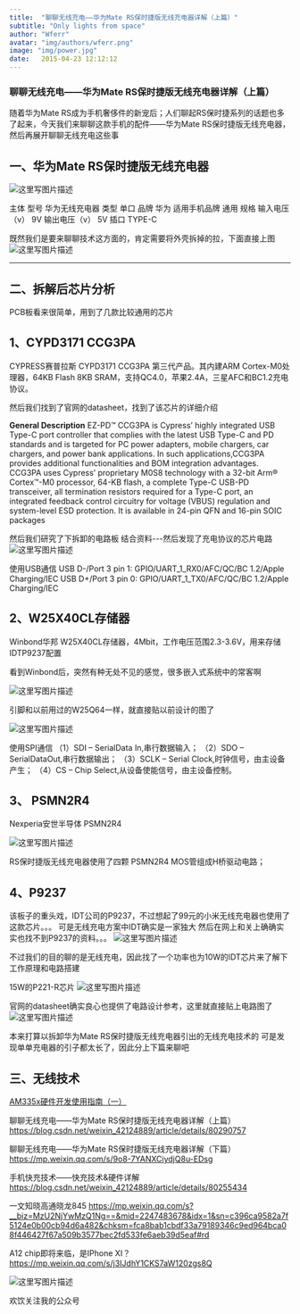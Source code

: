 ```yaml
---
title:  "聊聊无线充电——华为Mate RS保时捷版无线充电器详解（上篇）"
subtitle: "Only lights from space"
author: "Wferr"
avatar: "img/authors/wferr.png"
image: "img/power.jpg"
date:   2015-04-23 12:12:12
---
```


### 聊聊无线充电——华为Mate RS保时捷版无线充电器详解（上篇）
随着华为Mate RS成为手机奢侈件的新宠后；人们聊起RS保时捷系列的话题也多了起来，今天我们来聊聊这款手机的配件——华为Mate RS保时捷版无线充电器，然后再展开聊聊无线充电这些事

一、华为Mate RS保时捷版无线充电器
--
![这里写图片描述](https://img-blog.csdn.net/20180512132338382?watermark/2/text/aHR0cHM6Ly9ibG9nLmNzZG4ubmV0L3dlaXhpbl80MjEyNDg4OQ==/font/5a6L5L2T/fontsize/400/fill/I0JBQkFCMA==/dissolve/70)

主体                                型号                   华为无线充电器
                                       类型                          单口
                                       品牌                          华为
                                适用手机品牌                  通用
规格                         输入电压（v）                 9V
                                输出电压（v）                 5V
                                     插口                       TYPE-C

既然我们是要来聊聊技术这方面的，肯定需要将外壳拆掉的拉，下面直接上图
![这里写图片描述](https://img-blog.csdn.net/20180512132746188?watermark/2/text/aHR0cHM6Ly9ibG9nLmNzZG4ubmV0L3dlaXhpbl80MjEyNDg4OQ==/font/5a6L5L2T/fontsize/400/fill/I0JBQkFCMA==/dissolve/70)


----------


二、拆解后芯片分析
---------

PCB板看来很简单，用到了几款比较通用的芯片


1、CYPD3171 CCG3PA
--

CYPRESS赛普拉斯 CYPD3171 CCG3PA 第三代产品。其内建ARM Cortex-M0处理器，64KB Flash 8KB SRAM，支持QC4.0，苹果2.4A，三星AFC和BC1.2充电协议。

然后我们找到了官网的datasheet，找到了该芯片的详细介绍

**General Description**
EZ-PD™ CCG3PA is Cypress’ highly integrated USB Type-C port controller that complies with the latest USB Type-C and PD standards and is targeted for PC power adapters, mobile chargers, car chargers, and power bank applications. In such applications,CCG3PA provides additional functionalities and BOM integration advantages. CCG3PA uses Cypress’ proprietary M0S8 technology with a 32-bit Arm® Cortex™-M0 processor, 64-KB flash, a complete Type-C USB-PD transceiver, all termination resistors required for a Type-C port, an integrated feedback control circuitry for voltage (VBUS) regulation and system-level ESD protection. It is available in 24-pin QFN and 16-pin SOIC packages

然后我们研究了下拆卸的电路板 结合资料---然后发现了充电协议的芯片电路
![这里写图片描述](https://img-blog.csdn.net/20180512134322862?watermark/2/text/aHR0cHM6Ly9ibG9nLmNzZG4ubmV0L3dlaXhpbl80MjEyNDg4OQ==/font/5a6L5L2T/fontsize/400/fill/I0JBQkFCMA==/dissolve/70)


使用USB通信
USB D-/Port 3 pin 1: GPIO/UART_1_RX0/AFC/QC/BC 1.2/Apple Charging/IEC
USB D+/Port 3 pin 0: GPIO/UART_1_TX0/AFC/QC/BC 1.2/Apple Charging/IEC


2、W25X40CL存储器
--

Winbond华邦 W25X40CL存储器，4Mbit，工作电压范围2.3-3.6V，用来存储IDTP9237配置

看到Winbond后，突然有种无处不见的感觉，很多嵌入式系统中的常客啊

![这里写图片描述](https://img-blog.csdn.net/20180512135701344?watermark/2/text/aHR0cHM6Ly9ibG9nLmNzZG4ubmV0L3dlaXhpbl80MjEyNDg4OQ==/font/5a6L5L2T/fontsize/400/fill/I0JBQkFCMA==/dissolve/70)

引脚和以前用过的W25Q64一样，就直接贴以前设计的图了

![这里写图片描述](https://img-blog.csdn.net/20180512135725458?watermark/2/text/aHR0cHM6Ly9ibG9nLmNzZG4ubmV0L3dlaXhpbl80MjEyNDg4OQ==/font/5a6L5L2T/fontsize/400/fill/I0JBQkFCMA==/dissolve/70)

使用SPI通信
（1）SDI – SerialData In,串行数据输入； 
（2）SDO – SerialDataOut,串行数据输出； 
（3）SCLK – Serial Clock,时钟信号，由主设备产生； 
（4）CS – Chip Select,从设备使能信号，由主设备控制。


3、 PSMN2R4 
--
Nexperia安世半导体 PSMN2R4

![这里写图片描述](https://img-blog.csdn.net/20180512140847665?watermark/2/text/aHR0cHM6Ly9ibG9nLmNzZG4ubmV0L3dlaXhpbl80MjEyNDg4OQ==/font/5a6L5L2T/fontsize/400/fill/I0JBQkFCMA==/dissolve/70)

RS保时捷版无线充电器使用了四颗 PSMN2R4 MOS管组成H桥驱动电路；


4、P9237
----------

该板子的重头戏，IDT公司的P9237，不过想起了99元的小米无线充电器也使用了这款芯片。。。
可是无线充电方案中IDT确实是一家独大
然后在网上和关上确确实实也找不到P9237的资料。。。
![这里写图片描述](https://img-blog.csdn.net/20180512142318751?watermark/2/text/aHR0cHM6Ly9ibG9nLmNzZG4ubmV0L3dlaXhpbl80MjEyNDg4OQ==/font/5a6L5L2T/fontsize/400/fill/I0JBQkFCMA==/dissolve/70)

不过我们的目的聊的是无线充电，因此找了一个功率也为10W的IDT芯片来了解下工作原理和电路搭建

15W的P221-R芯片
![这里写图片描述](https://img-blog.csdn.net/20180512142649242?watermark/2/text/aHR0cHM6Ly9ibG9nLmNzZG4ubmV0L3dlaXhpbl80MjEyNDg4OQ==/font/5a6L5L2T/fontsize/400/fill/I0JBQkFCMA==/dissolve/70)

官网的datasheet确实良心也提供了电路设计参考，这里就直接贴上电路图了
![这里写图片描述](https://img-blog.csdn.net/20180512142830913?watermark/2/text/aHR0cHM6Ly9ibG9nLmNzZG4ubmV0L3dlaXhpbl80MjEyNDg4OQ==/font/5a6L5L2T/fontsize/400/fill/I0JBQkFCMA==/dissolve/70)


本来打算以拆卸华为Mate RS保时捷版无线充电器引出的无线充电技术的
可是发现单单充电器的引子都太长了，因此分上下篇来聊吧


三、无线技术
--

[AM335x硬件开发使用指南（一）](https://mp.weixin.qq.com/s/_LyrLfjVbcO5G_-nBDlaJw)


聊聊无线充电——华为Mate RS保时捷版无线充电器详解（上篇） 
https://blog.csdn.net/weixin_42124889/article/details/80290757

聊聊无线充电——华为Mate RS保时捷版无线充电器详解（下篇） 
https://mp.weixin.qq.com/s/9o8-7YANXCiydjQ8u-EDsg

手机快充技术——快充技术&硬件详解 
https://blog.csdn.net/weixin_42124889/article/details/80255434

一文知晓高通晓龙845 
https://mp.weixin.qq.com/s?__biz=MzU2NjYwMzQ1Ng==&mid=2247483678&idx=1&sn=c396ca9582a7f5124e0b00cb94d6a482&chksm=fca8bab1cbdf33a79189346c9ed964bca08f446427f67a509b3577bec2fd533fe6aeb39d5eaf#rd

A12 chip即将来临，是IPhone XI？ 
https://mp.weixin.qq.com/s/j3IJdhY1CKS7aW120zgs8Q


![这里写图片描述](https://img-blog.csdn.net/20180524102915892?watermark/2/text/aHR0cHM6Ly9ibG9nLmNzZG4ubmV0L3dlaXhpbl80MjEyNDg4OQ==/font/5a6L5L2T/fontsize/400/fill/I0JBQkFCMA==/dissolve/70)

欢饮关注我的公众号








